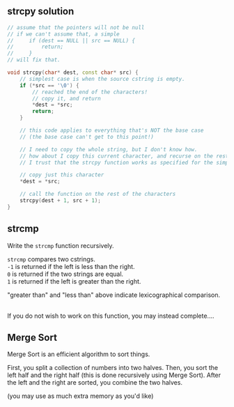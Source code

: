 strcpy solution
---

```c++
// assume that the pointers will not be null
// if we can't assume that, a simple
//     if (dest == NULL || src == NULL) {
//         return;
//     }
// will fix that.

void strcpy(char* dest, const char* src) {
    // simplest case is when the source cstring is empty.
    if (*src == '\0') {
        // reached the end of the characters!
        // copy it, and return
        *dest = *src;
        return;
    }

    // this code applies to everything that's NOT the base case
    // (the base case can't get to this point!)

    // I need to copy the whole string, but I don't know how.
    // how about I copy this current character, and recurse on the rest of the string?
    // I trust that the strcpy function works as specified for the simpler string.

    // copy just this character
    *dest = *src;

    // call the function on the rest of the characters
    strcpy(dest + 1, src + 1);
}
```


strcmp
---

Write the `strcmp` function recursively.

`strcmp` compares two cstrings.<br>
`-1` is returned if the left is less than the right.<br>
`0` is returned if the two strings are equal.<br>
`1` is returned if the left is greater than the right.

"greater than" and "less than" above indicate lexicographical comparison.

<br>If you do not wish to work on this function, you may instead complete....


Merge Sort
---

Merge Sort is an efficient algorithm to sort things.

First, you split a collection of numbers into two halves.
Then, you sort the left half and the right half (this is done recursively using Merge Sort).
After the left and the right are sorted, you combine the two halves.

(you may use as much extra memory as you'd like)
